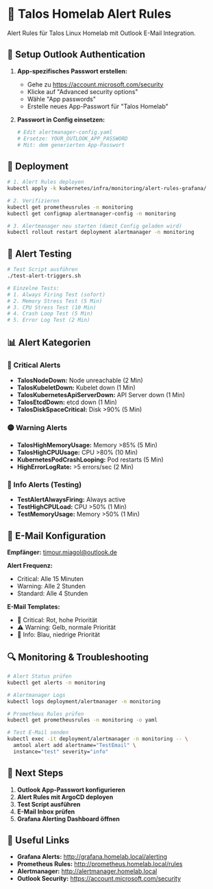 # 🚨 Talos Homelab Alert Rules

Alert Rules für Talos Linux Homelab mit Outlook E-Mail Integration.

## 📧 Setup Outlook Authentication

1. **App-spezifisches Passwort erstellen:**
   - Gehe zu https://account.microsoft.com/security
   - Klicke auf "Advanced security options"  
   - Wähle "App passwords"
   - Erstelle neues App-Passwort für "Talos Homelab"

2. **Passwort in Config einsetzen:**
   ```bash
   # Edit alertmanager-config.yaml
   # Ersetze: YOUR_OUTLOOK_APP_PASSWORD
   # Mit: dem generierten App-Passwort
   ```

## 🚀 Deployment

```bash
# 1. Alert Rules deployen
kubectl apply -k kubernetes/infra/monitoring/alert-rules-grafana/

# 2. Verifizieren
kubectl get prometheusrules -n monitoring
kubectl get configmap alertmanager-config -n monitoring

# 3. Alertmanager neu starten (damit Config geladen wird)
kubectl rollout restart deployment alertmanager -n monitoring
```

## 🧪 Alert Testing

```bash
# Test Script ausführen
./test-alert-triggers.sh

# Einzelne Tests:
# 1. Always Firing Test (sofort)
# 2. Memory Stress Test (5 Min)
# 3. CPU Stress Test (10 Min)  
# 4. Crash Loop Test (5 Min)
# 5. Error Log Test (2 Min)
```

## 📊 Alert Kategorien

### 🔴 Critical Alerts
- **TalosNodeDown:** Node unreachable (2 Min)
- **TalosKubeletDown:** Kubelet down (1 Min)
- **TalosKubernetesApiServerDown:** API Server down (1 Min)
- **TalosEtcdDown:** etcd down (1 Min)
- **TalosDiskSpaceCritical:** Disk >90% (5 Min)

### 🟡 Warning Alerts  
- **TalosHighMemoryUsage:** Memory >85% (5 Min)
- **TalosHighCPUUsage:** CPU >80% (10 Min)
- **KubernetesPodCrashLooping:** Pod restarts (5 Min)
- **HighErrorLogRate:** >5 errors/sec (2 Min)

### 🔵 Info Alerts (Testing)
- **TestAlertAlwaysFiring:** Always active
- **TestHighCPULoad:** CPU >50% (1 Min)
- **TestMemoryUsage:** Memory >50% (1 Min)

## 📧 E-Mail Konfiguration

**Empfänger:** timour.miagol@outlook.de

**Alert Frequenz:**
- Critical: Alle 15 Minuten
- Warning: Alle 2 Stunden  
- Standard: Alle 4 Stunden

**E-Mail Templates:**
- 🚨 Critical: Rot, hohe Priorität
- ⚠️ Warning: Gelb, normale Priorität
- 🔔 Info: Blau, niedrige Priorität

## 🔍 Monitoring & Troubleshooting

```bash
# Alert Status prüfen
kubectl get alerts -n monitoring

# Alertmanager Logs
kubectl logs deployment/alertmanager -n monitoring

# Prometheus Rules prüfen
kubectl get prometheusrules -n monitoring -o yaml

# Test E-Mail senden
kubectl exec -it deployment/alertmanager -n monitoring -- \
  amtool alert add alertname="TestEmail" \
  instance="test" severity="info"
```

## 🎯 Next Steps

1. **Outlook App-Passwort konfigurieren**
2. **Alert Rules mit ArgoCD deployen**  
3. **Test Script ausführen**
4. **E-Mail Inbox prüfen**
5. **Grafana Alerting Dashboard öffnen**

## 🔗 Useful Links

- **Grafana Alerts:** http://grafana.homelab.local/alerting
- **Prometheus Rules:** http://prometheus.homelab.local/rules
- **Alertmanager:** http://alertmanager.homelab.local
- **Outlook Security:** https://account.microsoft.com/security